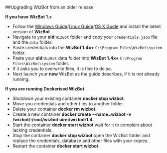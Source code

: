 ##Upgrading WizBot from an older release

**If you have WizBot 1.x**

- Follow the [Windows Guide](http://wizbot.readthedocs.io/en/latest/guides/Windows%20Guide/)/[Linux Guide](http://wizbot.readthedocs.io/en/latest/guides/Linux%20Guide/)/[OS X Guide](http://wizbot.readthedocs.io/en/latest/guides/OSX%20Guide/) and install the latest version of **WizBot**.
- Navigate to your **old** `WizBot` folder and copy your `credentials.json` file and the `data` folder.
- Paste credentials into the **WizBot 1.4x+** `C:\Program Files\WizBot\system` folder.
- Paste your **old** `WizBot` data folder into **WizBot 1.4x+** `C:\Program Files\WizBot\system` folder.
- If it asks you to overwrite files, it is fine to do so.
- Next launch your **new** WizBot as the guide describes, if it is not already running.


**If you are running Dockerised WizBot**

- Shutdown your existing container **docker stop wizbot**.
- Move you credentials and other files to another folder.
- Delete your container **docker rm wizbot**.
- Create a new container **docker create --name=wizbot -v /wizbot/:/root/wizbot uirel/wizbot:1.4**.
- Start the container **docker start wizbot** wait for it to complain about lacking credentials.
- Stop the container **docker stop wizbot** open the WizBot folder and replace the credentials, database and other files with your copies.
- Restart the container **docker start wizbot**.
